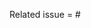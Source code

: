 Related issue = #

<!--
Thank you for your contribution!

If it is your first time contributing to Taichi, please read our Contributor Guidelines:
  https://docs.taichi-lang.org/docs/contributor_guide

- Please always prepend your PR title with tags such as [CUDA], [Lang], [Doc], [Example]. For a complete list of valid PR tags, please check out https://github.com/taichi-dev/taichi/blob/master/misc/prtags.json.
- Use upper-case tags (e.g., [Metal]) for PRs that change public APIs. Otherwise, please use lower-case tags (e.g., [metal]).
- More details: https://docs.taichi-lang.org/docs/contributor_guide#pr-title-format-and-tags

- Please fill in the issue number that this PR relates to.
- If your PR fixes the issue **completely**, use the `close` or `fixes` prefix so that GitHub automatically closes the issue when the PR is merged. For example,
    Related issue = close #2345
- If the PR does not belong to any existing issue, free to leave it blank.
-->

